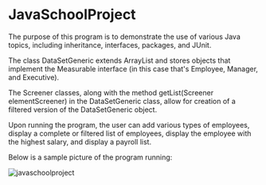 # JavaSchoolProject

The purpose of this program is to demonstrate the use of various Java topics, including inheritance, interfaces, packages, and JUnit.

The class DataSetGeneric extends ArrayList and stores objects that implement the Measurable interface (in this case that's Employee, Manager, and Executive).

The Screener classes, along with the method getList(Screener<E> elementScreener) in the DataSetGeneric class, allow for creation of a filtered version of the DataSetGeneric object.

Upon running the program, the user can add various types of employees, display a complete or filtered list of employees, display the employee with the highest salary, and display a payroll list.

Below is a sample picture of the program running:

![javaschoolproject](https://user-images.githubusercontent.com/31909841/46252681-72ebbf80-c43a-11e8-9d99-e51959fca314.png)
